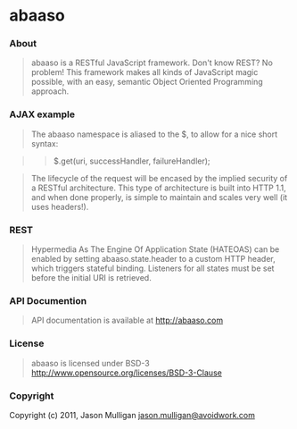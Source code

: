 # abaaso
### About
> abaaso is a RESTful JavaScript framework. Don't know REST? No problem! This framework makes all kinds of JavaScript magic possible, with an easy, semantic Object Oriented Programming approach.

### AJAX example
> The abaaso namespace is aliased to the $, to allow for a nice short syntax:

> > $.get(uri, successHandler, failureHandler);

> The lifecycle of the request will be encased by the implied security of a RESTful architecture. This type of architecture is  built into HTTP 1.1, and when done properly, is simple to maintain and scales very well (it uses headers!).

### REST
> Hypermedia As The Engine Of Application State (HATEOAS) can be enabled by setting abaaso.state.header to a custom HTTP header, which triggers stateful binding. Listeners for all states must be set before the initial URI is retrieved.


### API Documention
> API documentation is available at http://abaaso.com 


### License
> abaaso is licensed under BSD-3
> http://www.opensource.org/licenses/BSD-3-Clause

### Copyright
Copyright (c) 2011, Jason Mulligan <jason.mulligan@avoidwork.com>